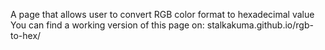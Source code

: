 A page that allows user to convert RGB color format to hexadecimal value 
You can find a working version of this page on: stalkakuma.github.io/rgb-to-hex/